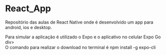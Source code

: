 # React_App
Repositório das aulas de React Native onde é desenvolvido um app para android, ios e desktop.

<div>Para simular a aplicação é utilizado o Expo e o aplicativo no celular Expo Go</div>div>
<div>O comando para realizar o download no terminal é npm install -g expo-cli</div>

